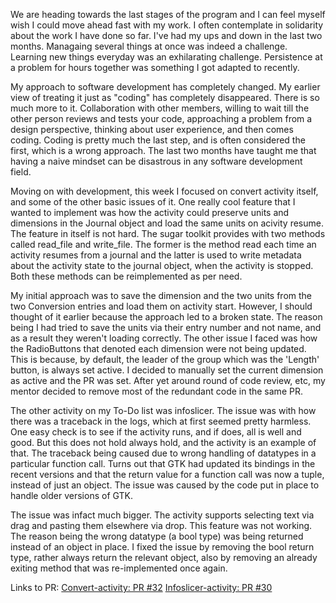 We are heading towards the last stages of the program and I can feel myself wish I could move ahead fast with my work.
I often contemplate in solidarity about the work I have done so far. I've had my ups and down in the last two months. Managaing
several things at once was indeed a challenge. Learning new things everyday was an exhilarating challenge. Persistence at a problem
for hours together was something I got adapted to recently.

My approach to software development has completely changed. My earlier view of treating it just as "coding" has completely disappeared.
There is so much more to it. Collaboration with other members, willing to wait till the other person reviews and tests your code, approaching 
a problem from a design perspective, thinking about user experience, and then comes coding. Coding is pretty much the last step, and is often
considered the first, which is a wrong approach. The last two months have taught me that having a naive mindset can be disastrous in any software
development field.

Moving on with development, this week I focused on convert activity itself, and some of the other basic issues of it. One really cool feature that I wanted to
implement was how the activity could preserve units and dimensions in the Journal object and load the same units on acivity resume. The feature in itself is not
hard. The sugar toolkit provides with two methods called read_file and write_file. The former is the method read each time an activity resumes from a journal and the latter
is used to write metadata about the activity state to the journal object, when the activity is stopped. Both these methods can be reimplemented as per need.

My initial approach was to save the dimension and the two units from the two Conversion entries and load them on activity start. However, I should thought of it earlier because
the approach led to a broken state. The reason being I had tried to save the units via their entry number and not name, and as a result they weren't loading correctly.
The other issue I faced was how the RadioButtons that denoted each dimension were not being updated. This is because, by default, the leader of the group which was the 'Length' button,
is always set active. I decided to manually set the current dimension as active and the PR was set. After yet around round of code review, etc, my mentor decided to remove most of the redundant code in the same PR.

The other activity on my To-Do list was infoslicer. The issue was with how there was a traceback in the logs, which at first seemed pretty harmless. One easy check is to see if the activity runs,
and if does, all is well and good. But this does not hold always hold, and the activity is an example of that.
The traceback being caused due to wrong handling of datatypes in a particular function call. Turns out that GTK had updated its bindings in the recent versions and that the return value for a function call was now a tuple,
instead of just an object. The issue was caused by the code put in place to handle older versions of GTK. 

The issue was infact much bigger. The activity supports selecting text via drag and pasting them elsewhere via drop. This feature was not working. The reason being the wrong datatype (a bool type) was being returned
instead of an object in place. I fixed the issue by removing the bool return type, rather always return the relevant object, also by removing an already exiting method that was re-implemented once again.

Links to PR:
[Convert-activity: PR #32](https://github.com/sugarlabs/convert/pull/32)
[Infoslicer-activity: PR #30](https://github.com/sugarlabs/infoslicer/pull/30)
